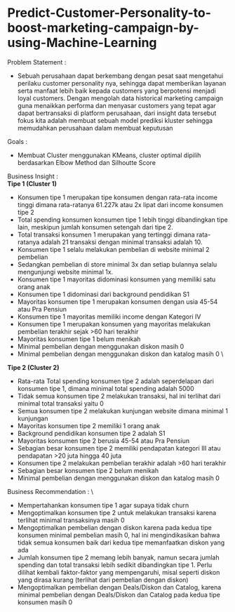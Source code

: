# Predict-Customer-Personality-to-boost-marketing-campaign-by-using-Machine-Learning

Problem Statement : 
- Sebuah perusahaan dapat berkembang dengan pesat saat mengetahui perilaku customer personality nya, sehingga dapat memberikan layanan serta manfaat lebih baik kepada customers yang berpotensi menjadi loyal customers. Dengan mengolah data historical marketing campaign guna menaikkan performa dan menyasar customers yang tepat agar dapat bertransaksi di platform perusahaan, dari insight data tersebut fokus kita adalah membuat sebuah model prediksi kluster sehingga memudahkan perusahaan dalam membuat keputusan

Goals :
- Membuat Cluster menggunakan KMeans, cluster optimal dipilih berdasarkan Elbow Method dan Silhoutte Score

Business Insight : \
**Tipe 1 (Cluster 1)**

- Konsumen tipe 1 merupakan tipe konsumen dengan rata-rata income tinggi dimana rata-ratanya 61.227k atau 2x lipat dari income konsumen tipe 2
- Total spending konsumen konsumen tipe 1 lebih tinggi dibandingkan tipe lain, meskipun jumlah konsumen setengah dari tipe 2. 
- Total transaksi konsumen 1 merupakan yang tertinggi dimana rata-ratanya adalah 21 transaksi dengan minimal transaksi adalah 10. 
- Konsumen tipe 1 selalu melakukan pembelian di website minimal 2 pembelian
- Sedangkan pembelian di store minimal 3x dan setiap bulannya selalu mengunjungi website minimal 1x. 
- Konsumen tipe 1 mayoritas didominasi konsumen yang memiliki satu orang anak 
- Konsumen tipe 1 didominasi dari background pendidikan S1 
- Mayoritas konsumen tipe 1 merupakan konsumen dengan usia 45-54 atau Pra Pensiun 
- Konsumen tipe 1 mayoritas memiliki income dengan Kategori IV
- Konsumen tipe 1 merupakan konsumen yang mayoritas melakukan pembelian terakhir sejak >60 hari terakhir
- Mayoritas konsumen tipe 1 belum menikah 
- Minimal pembelian dengan menggunakan diskon masih 0
- Minimal pembelian dengan menggunakan diskon dan katalog masih 0 \

**Tipe 2 (Cluster 2)**
- Rata-rata Total spending konsumen tipe 2 adalah seperdelapan dari konsumen tipe 1, dimana minimal total spending adalah 5000
- Tidak semua konsumen tipe 2 melakukan transaksi, hal ini terlihat dari minimal total transaksi yaitu 0 
- Semua konsumen tipe 2 melakukan kunjungan website dimana minimal 1 kunjungan 
- Mayoritas konsumen tipe 2 memiliki 1 orang anak
- Background pendidikan konsumen tipe 2 adalah S1 
- Mayoritas konsumen tipe 2 berusia 45-54 atau Pra Pensiun 
- Sebagian besar konsumen tipe 2 memiliki pendapatan kategori III atau pendapatan >20 juta hingga 40 juta 
- Konsumen tipe 2 melakukan pembelian terakhir adalah >60 hari terakhir 
- Sebagian besar konsumen tipe 2 belum menikah 
- Minimal pembelian dengan menggunakan diskon dan katalog masih 0

Business Recommendation : \
- Mempertahankan konsumen tipe 1 agar supaya tidak churn
- Mengoptimalkan konsumen tipe 2 untuk melakukan transaksi karena terlihat minimal transaksinya masih 0 
- Mengoptimalkan pembelian dengan diskon karena pada kedua tipe konsumen minimal pembelian masih 0, hal ini mengindikasikan bahwa tidak semua konsumen baik dari kedua tipe memanfaatkan diskon yang ada 
- Jumlah konsumen tipe 2 memang lebih banyak, namun secara jumlah spending dan total transaksi lebih sedikit dibandingkan tipe 1. Perlu dilihat kembali faktor-faktor yang mempengaruhi, misal seperti diskon yang dirasa kurang (terlihat dari pembelian dengan diskon)
- Mengoptimalkan pembelian dengan Deals/Diskon dan Catalog, karena minimal pembelian dengan Deals/Diskon dan Catalog pada kedua tipe konsumen masih 0
